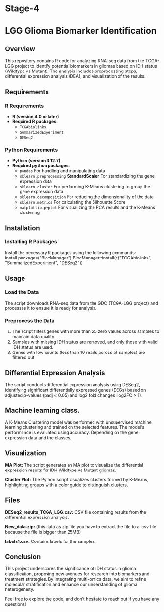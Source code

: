 # Stage-4
# LGG Glioma Biomarker Identification

## Overview
This repository contains R code for analyzing RNA-seq data from the TCGA-LGG project to identify potential biomarkers in gliomas based on IDH status (Wildtype vs Mutant). The analysis includes preprocessing steps, differential expression analysis (DEA), and visualization of the results.

## Requirements

### R Requirements
- **R (version 4.0 or later)**
- **Required R packages**:
  - `TCGAbiolinks`
  - `SummarizedExperiment`
  - `DESeq2`

### Python Requirements
- **Python (version 3.12.7)**
- **Required python packages**:
  - `pandas` For handling and manipulating data
  - `sklearn.preprocessing` **StandardScaler** For standardizing the gene expression data 
  - `sklearn.cluster` For performing K-Means clustering to group the gene expression data
  - `sklearn.decomposition` For reducing the dimensionality of the data
  - `sklearn.metrics` For calculating the Silhouette Score
  - `matplotlib.pyplot` For visualizing the PCA results and the K-Means clustering

## Installation

### Installing R Packages
Install the necessary R packages using the following commands:
install.packages("BiocManager")
BiocManager::install(c("TCGAbiolinks", "SummarizedExperiment", "DESeq2"))

## Usage
### Load the Data
The script downloads RNA-seq data from the GDC (TCGA-LGG project) and processes it to ensure it is ready for analysis.

### Preprocess the Data
1. The script filters genes with more than 25 zero values across samples to maintain data quality.
2. Samples with missing IDH status are removed, and only those with valid IDH status are used.
3. Genes with low counts (less than 10 reads across all samples) are filtered out.


## Differential Expression Analysis
The script conducts differential expression analysis using DESeq2, identifying significant differentially expressed genes (DEGs) based on adjusted p-values (padj < 0.05) and log2 fold changes (log2FC > 1).

## Machine learning class.
A K-Means Clustering model was performed with unsupervised machine learning clustering and trained on the selected features. The model's performance is evaluated using accuracy. Depending on the gene expression data and the classes.

## **Visualization** 
**MA Plot:** The script generates an MA plot to visualize the differential expression results for IDH Wildtype vs Mutant gliomas.

**Cluster Plot:** The Python script visualizes clusters formed by K-Means, highlighting groups with a color guide to distinguish clusters.

## Files
**DESeq2_results_TCGA_LGG.csv:** CSV file containing results from the differential expression analysis.

**New_data.zip:** (this data as zip file you have to extract the file to a .csv file because the file is bigger than 25MB)

**labels1.csv:** Contains labels for the samples.

## **Conclusion**
This project underscores the significance of IDH status in glioma classification, proposing new avenues for research into biomarkers and treatment strategies. By integrating multi-omics data, we aim to refine molecular stratification and enhance our understanding of glioma heterogeneity.

Feel free to explore the code, and don’t hesitate to reach out if you have any questions!
